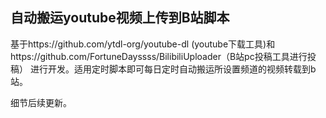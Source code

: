 ## 自动搬运youtube视频上传到B站脚本
基于https://github.com/ytdl-org/youtube-dl (youtube下载工具)和https://github.com/FortuneDayssss/BilibiliUploader（B站pc投稿工具进行投稿）
进行开发。适用定时脚本即可每日定时自动搬运所设置频道的视频转载到b站。

细节后续更新。


